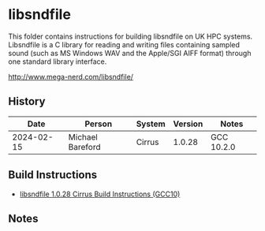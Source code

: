 libsndfile
==========

This folder contains instructions for building libsndfile on UK HPC systems.
Libsndfile is a C library for reading and writing files containing sampled sound (such as MS Windows WAV and the Apple/SGI AIFF format) through one standard library interface.

http://www.mega-nerd.com/libsndfile/

History
-------

 Date | Person | System | Version | Notes
 ---- | ------ | ------ | ------- | -----
 2024-02-15 | Michael Bareford | Cirrus | 1.0.28 | GCC 10.2.0

Build Instructions
------------------

* [libsndfile 1.0.28 Cirrus Build Instructions (GCC10)](build_libsndfile_1.0.28_cirrus_gcc10.md)

Notes
-----

